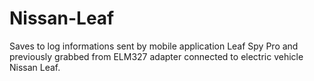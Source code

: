 # Nissan-Leaf
Saves to log informations sent by mobile application Leaf Spy Pro and previously grabbed from ELM327 adapter connected to electric vehicle Nissan Leaf.
